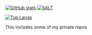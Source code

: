 [![GitHub stats](https://github-readme-stats-megapiggy.vercel.app/api?username=MegaPiggy&count_private=true&show_icons=true&theme=tokyonight&title_color=4F8CC9&text_color=9f9f9f&bg_color=00000000)](https://github.com/MegaPiggy)
[![SALT](https://github-readme-stats-megapiggy.vercel.app/api/pin/?username=MegaPiggy&theme=tokyonight&repo=SALT&title_color=4F8CC9&text_color=9f9f9f&bg_color=00000000)](https://github.com/MegaPiggy/SALT)
 
 
 
 
 
[![Top Langs](https://github-readme-stats-megapiggy.vercel.app/api/top-langs/?username=MegaPiggy&langs_count=12&theme=tokyonight&title_color=4F8CC9&text_color=9f9f9f&bg_color=00000000)](https://github.com/MegaPiggy)

This includes some of my private repos
<!--&layout=compact-->

<!--
### Hi there 👋

**MegaPiggy/MegaPiggy** is a ✨ _special_ ✨ repository because its `README.md` (this file) appears on your GitHub profile.

Here are some ideas to get you started:

- 🔭 I’m currently working on ...
- 🌱 I’m currently learning ...
- 👯 I’m looking to collaborate on ...
- 🤔 I’m looking for help with ...
- 💬 Ask me about ...
- 📫 How to reach me: ...
- 😄 Pronouns: ...
- ⚡ Fun fact: ...
-->
